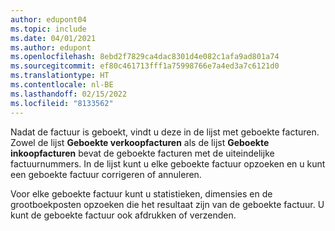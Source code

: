 ```yaml
---
author: edupont04
ms.topic: include
ms.date: 04/01/2021
ms.author: edupont
ms.openlocfilehash: 8ebd2f7829ca4dac8301d4e082c1afa9ad801a74
ms.sourcegitcommit: ef80c461713fff1a75998766e7a4ed3a7c6121d0
ms.translationtype: HT
ms.contentlocale: nl-BE
ms.lasthandoff: 02/15/2022
ms.locfileid: "8133562"
---
```

Nadat de factuur is geboekt, vindt u deze in de lijst met geboekte facturen. Zowel de lijst **Geboekte verkoopfacturen** als de lijst **Geboekte inkoopfacturen** bevat de geboekte facturen met de uiteindelijke factuurnummers. In de lijst kunt u elke geboekte factuur opzoeken en u kunt een geboekte factuur corrigeren of annuleren.  

Voor elke geboekte factuur kunt u statistieken, dimensies en de grootboekposten opzoeken die het resultaat zijn van de geboekte factuur. U kunt de geboekte factuur ook afdrukken of verzenden.  
